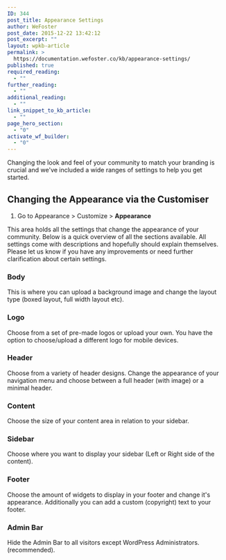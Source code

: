 ```yaml
---
ID: 344
post_title: Appearance Settings
author: WeFoster
post_date: 2015-12-22 13:42:12
post_excerpt: ""
layout: wpkb-article
permalink: >
  https://documentation.wefoster.co/kb/appearance-settings/
published: true
required_reading:
  - ""
further_reading:
  - ""
additional_reading:
  - ""
link_snippet_to_kb_article:
  - ""
page_hero_section:
  - "0"
activate_wf_builder:
  - "0"
---
```

Changing the look and feel of your community to match your branding is crucial and we've included a wide ranges of settings to help you get started.

## Changing the Appearance via the Customiser

1.  Go to Appearance > Customize > **Appearance**

This area holds all the settings that change the appearance of your community. Below is a quick overview of all the sections available. All settings come with descriptions and hopefully should explain themselves. Please let us know if you have any improvements or need further clarification about certain settings.

### Body

This is where you can upload a background image and change the layout type (boxed layout, full width layout etc).

### Logo

Choose from a set of pre-made logos or upload your own. You have the option to choose/upload a different logo for mobile devices.

### Header

Choose from a variety of header designs. Change the appearance of your navigation menu and choose between a full header (with image) or a minimal header.

### Content

Choose the size of your content area in relation to your sidebar.

### Sidebar

Choose where you want to display your sidebar (Left or Right side of the content).

### Footer

Choose the amount of widgets to display in your footer and change it's appearance. Additionally you can add a custom (copyright) text to your footer.

### Admin Bar

Hide the Admin Bar to all visitors except WordPress Administrators. (recommended).